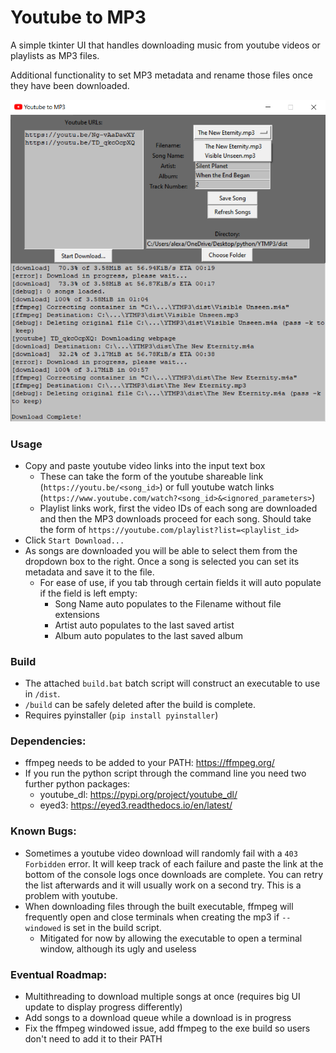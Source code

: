 # Youtube to MP3
A simple tkinter UI that handles downloading music from youtube videos or playlists as MP3 files.

Additional functionality to set MP3 metadata and rename those files once they have been downloaded.

![Screenshot.png](resources/Screenshot.png)

### Usage
 - Copy and paste youtube video links into the input text box
   - These can take the form of the youtube shareable link (`https://youtu.be/<song_id>`) or full youtube watch links (`https://www.youtube.com/watch?<song_id>&<ignored_parameters>`)
   - Playlist links work, first the video IDs of each song are downloaded and then the MP3 downloads proceed for each song. Should take the form of `https://youtube.com/playlist?list=<playlist_id>`
 - Click `Start Download...`
 - As songs are downloaded you will be able to select them from the dropdown box to the right. Once a song is selected you can set its metadata and save it to the file.
   - For ease of use, if you tab through certain fields it will auto populate if the field is left empty:
      - Song Name auto populates to the Filename without file extensions
      - Artist auto populates to the last saved artist
      - Album auto populates to the last saved album

### Build
 - The attached `build.bat` batch script will construct an executable to use in `/dist`.
 - `/build` can be safely deleted after the build is complete.
 - Requires pyinstaller (`pip install pyinstaller`)

### Dependencies:
 - ffmpeg needs to be added to your PATH: https://ffmpeg.org/
 - If you run the python script through the command line you need two further python packages:
    - youtube_dl: https://pypi.org/project/youtube_dl/
    - eyed3: https://eyed3.readthedocs.io/en/latest/

### Known Bugs:
 - Sometimes a youtube video download will randomly fail with a `403 Forbidden` error. It will keep track of each failure and paste the link at the bottom of the console logs once downloads are complete. You can retry the list afterwards and it will usually work on a second try. This is a problem with youtube.
 - When downloading files through the built executable, ffmpeg will frequently open and close terminals when creating the mp3 if `--windowed` is set in the build script.
   - Mitigated for now by allowing the executable to open a terminal window, although its ugly and useless

### Eventual Roadmap:
 - Multithreading to download multiple songs at once (requires big UI update to display progress differently)
 - Add songs to a download queue while a download is in progress
 - Fix the ffmpeg windowed issue, add ffmpeg to the exe build so users don't need to add it to their PATH
